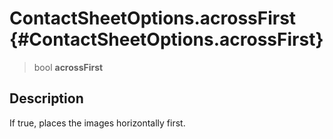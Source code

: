 ContactSheetOptions.acrossFirst {#ContactSheetOptions.acrossFirst}
===============================

> bool **acrossFirst**

Description
-----------

If true, places the images horizontally first.

